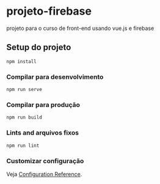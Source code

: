 # projeto-firebase

projeto para o curso de front-end usando vue.js e firebase

## Setup do projeto
```
npm install
```
### Compilar para desenvolvimento
```
npm run serve
```

### Compilar para produção
```
npm run build
```

### Lints and arquivos fixos
```
npm run lint
```

### Customizar configuração
Veja [Configuration Reference](https://cli.vuejs.org/config/).
